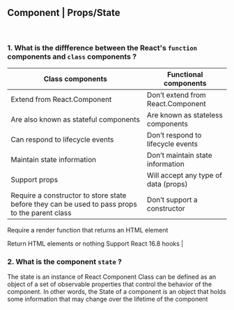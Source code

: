 
## Component | Props/State

<br>

### 1.  What is the diffference between the React's `function` components and `class` components ?      
  | Class components  | Functional components |
| ------------- | ------------- |
| Extend from React.Component | Don’t extend from React.Component |
| Are also known as stateful components | Are known as stateless components |
Can respond to lifecycle events | Don’t respond to lifecycle events |
Maintain state information  | Don’t maintain state information  |
Support props | Will accept any type of data (props)  |
Require a constructor to store state before they can be used to pass props to the parent class  | Don’t support a constructor |
Require a render function that returns an HTML element  


Return HTML elements or nothing
Support React 16.8 hooks  |

### 2.  What is the component `state` ?
The state is an instance of React Component Class can be defined as an object of a set of observable properties that control the behavior of the component. In other words, the State of a component is an object that holds some information that may change over the lifetime of the component

<br>
